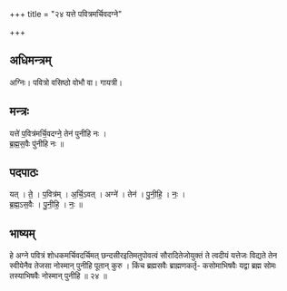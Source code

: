 +++
title = "२४ यत्ते पवित्रमर्चिवदग्ने"

+++
## अधिमन्त्रम्
अग्निः। पवित्रो वसिष्ठो वोभौ वा। गायत्री।

## मन्त्रः
यत्ते॑ प॒वित्र॑मर्चि॒वदग्ने॒ तेन॑ पुनीहि नः ।  
ब्र॒ह्म॒स॒वैः पु॑नीहि नः ॥

## पदपाठः
यत् । ते॒ । प॒वित्र॑म् । अ॒र्चि॒ऽवत् । अग्ने॑ । तेन॑ । पु॒नी॒हि॒ । नः॒ ।  
ब्र॒ह्म॒ऽस॒वैः । पु॒नी॒हि॒ । नः॒ ॥

## भाष्यम्
हे अग्ने पवित्रं शोधकमर्चिवदर्चिमत् छन्दसीरइतिमतुपोवत्वं सौरादितेजोयुक्तं ते त्वदीयं यत्तेजः विद्यते तेन स्वीयेनैव तेजसा नोस्मान् पुनीहि पूतान् कुरु । किंच ब्रह्मसवैः ब्राह्मणकर्तृ- कसोमाभिषवैः यद्वा ब्रह्म सोमः तस्याभिषवैः नोस्मान् पुनीहि ॥ २४ ॥